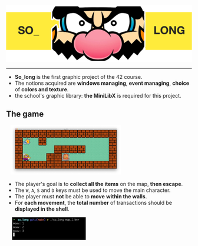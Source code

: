 ![README_img/wario_head.png](image/README_img/wario_head.png)

-----
* **So_long** is the first graphic project of the 42 course.
* The notions acquired are **windows managing**, **event managing**, **choice** of **colors and texture**.
* the school's graphic library: **the MiniLibX** is required for this project.

## The game

&nbsp;&nbsp;
[<img src="image/README_img/map.png" width="300">](image/README_img/map.png)

* The player's goal is to **collect all the items** on the map, **then escape**.
* The `W`, `A`, `S` and `D` keys must be used to move the main character.
* The player must **not** be able to **move** **within the walls**.
* For **each movement**, the **total number** of transactions should be **displayed in the
  shell**.

&nbsp;&nbsp;&nbsp;
[<img src="image/README_img/movements.png" width="200">](image/README_img/movements.png)